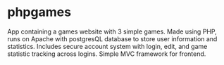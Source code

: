 # phpgames 

App containing a games website with 3 simple games. 
Made using PHP, runs on Apache with postgresQL database to store user information and statistics.
Includes secure account system with login, edit, and game statistic tracking across logins.
Simple MVC framework for frontend. 

